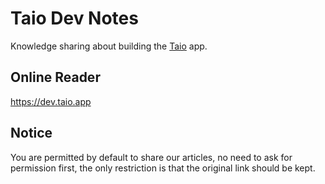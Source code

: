 # Taio Dev Notes

Knowledge sharing about building the [Taio](https://taio.app) app.

## Online Reader

https://dev.taio.app

## Notice

You are permitted by default to share our articles, no need to ask for permission first, the only restriction is that the original link should be kept.
